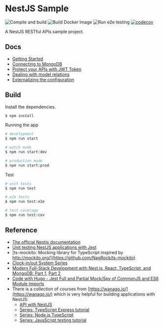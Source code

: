 # NestJS Sample

![Compile and build](https://github.com/hantsy/nestjs-sample/workflows/Build/badge.svg)
![Build Docker Image](https://github.com/hantsy/nestjs-sample/workflows/Dockerize/badge.svg)
![Run e2e testing](https://github.com/hantsy/nestjs-sample/workflows/e2e/badge.svg)
[![codecov](https://codecov.io/gh/hantsy/nestjs-sample/branch/master/graph/badge.svg)](https://codecov.io/gh/hantsy/nestjs-sample)

A NestJS RESTful APIs sample project.

## Docs

* [Getting Started](./docs/guide.md)
* [Connecting to MongoDB](./docs/mongo.md)
* [Protect your APIs with JWT Token](./docs/auth.md)
* [Dealing with model relations](./docs/model.md)
* [Externalizing the configuration](./docs/config.md)

## Build

Install the dependencies.

```bash
$ npm install
```

Running the app

```bash
# development
$ npm run start

# watch mode
$ npm run start:dev

# production mode
$ npm run start:prod
```

Test

```bash
# unit tests
$ npm run test

# e2e tests
$ npm run test:e2e

# test coverage
$ npm run test:cov
```


## Reference

* [The official Nestjs documentation](https://docs.nestjs.com/first-steps)
* [Unit testing NestJS applications with Jest](https://blog.logrocket.com/unit-testing-nestjs-applications-with-jest/)
* [ts-mockito: Mocking library for TypeScript inspired by http://mockito.org/](https://github.com/NagRock/ts-mockito)
* [Clock-in/out System Series](https://carloscaballero.io/part-2-clock-in-out-system-basic-backend/)
* [Modern Full-Stack Development with Nest.js, React, TypeScript, and MongoDB: Part 1](https://auth0.com/blog/modern-full-stack-development-with-nestjs-react-typescript-and-mongodb-part-1/), [Part 2](https://auth0.com/blog/modern-full-stack-development-with-nestjs-react-typescript-and-mongodb-part-2/)
* [Code with Hugo - Jest Full and Partial Mock/Spy of CommonJS and ES6 Module Imports](https://codewithhugo.com/jest-mock-spy-module-import/)
* There is a collection of courses from [https://wanago.io/](https://wanago.io/) which is very helpful for building applications with NestJS:
  * [API with NestJS](https://wanago.io/courses/api-with-nestjs/)
  * [Series: TypeScript Express tutorial](https://wanago.io/courses/typescript-express-tutorial/)
  * [Series: Node.js TypeScript](https://wanago.io/courses/node-js-typescript/)
  * [Series: JavaScript testing tutorial](https://wanago.io/courses/javascript-testing-tutorial/)
